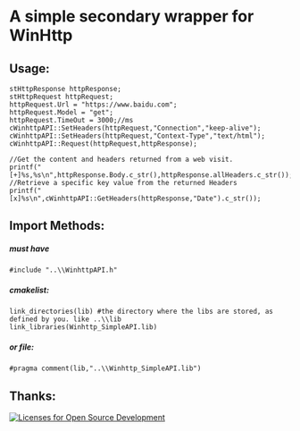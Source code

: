 # A simple secondary wrapper for WinHttp

## Usage:
```
stHttpResponse httpResponse;
stHttpRequest httpRequest;
httpRequest.Url = "https://www.baidu.com";
httpRequest.Model = "get";
httpRequest.TimeOut = 3000;//ms
cWinhttpAPI::SetHeaders(httpRequest,"Connection","keep-alive");
cWinhttpAPI::SetHeaders(httpRequest,"Context-Type","text/html");
cWinhttpAPI::Request(httpRequest,httpResponse);

//Get the content and headers returned from a web visit.
printf("[+]%s,%s\n",httpResponse.Body.c_str(),httpResponse.allHeaders.c_str());
//Retrieve a specific key value from the returned Headers
printf("[x]%s\n",cWinhttpAPI::GetHeaders(httpResponse,"Date").c_str());
```

## Import Methods:
##### must have
```
#include "..\\WinhttpAPI.h"
```
##### cmakelist:
```
link_directories(lib) #the directory where the libs are stored, as defined by you. like ..\\lib
link_libraries(Winhttp_SimpleAPI.lib)
```
##### or file:
```
#pragma comment(lib,"..\\Winhttp_SimpleAPI.lib")
```
## Thanks:
[![Licenses for Open Source Development](https://img.shields.io/badge/JetBrains-Open%20Source%20License-white?logo=JetBrains&style=plastic)](https://www.jetbrains.com/community/opensource/#support)
